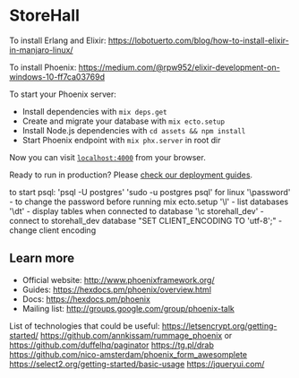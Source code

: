 # StoreHall

To install Erlang and Elixir:
  https://lobotuerto.com/blog/how-to-install-elixir-in-manjaro-linux/

To install Phoenix:
  https://medium.com/@rpw952/elixir-development-on-windows-10-ff7ca03769d

To start your Phoenix server:

  * Install dependencies with `mix deps.get`
  * Create and migrate your database with `mix ecto.setup`
  * Install Node.js dependencies with `cd assets && npm install`
  * Start Phoenix endpoint with `mix phx.server` in root dir

Now you can visit [`localhost:4000`](http://localhost:4000) from your browser.

Ready to run in production? Please [check our deployment guides](https://hexdocs.pm/phoenix/deployment.html).

to start psql:
'psql -U postgres'
'sudo -u postgres psql' for linux
'\password' - to change the password before running mix ecto.setup
'\l' - list databases
'\dt' - display tables when connected to database
'\c storehall_dev' - connect to storehall_dev database
"SET CLIENT_ENCODING TO 'utf-8';" - change client encoding

## Learn more

  * Official website: http://www.phoenixframework.org/
  * Guides: https://hexdocs.pm/phoenix/overview.html
  * Docs: https://hexdocs.pm/phoenix
  * Mailing list: http://groups.google.com/group/phoenix-talk


List of technologies that could be useful:
https://letsencrypt.org/getting-started/
https://github.com/annkissam/rummage_phoenix or https://github.com/duffelhq/paginator
https://tg.pl/drab
https://github.com/nico-amsterdam/phoenix_form_awesomplete
https://select2.org/getting-started/basic-usage
https://jqueryui.com/
